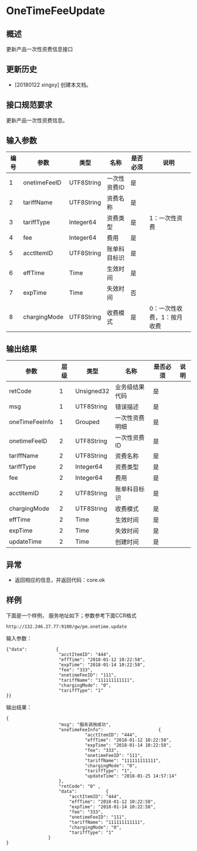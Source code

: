 # OneTimeFeeUpdate

## 概述

更新产品一次性资费信息接口


## 更新历史

 - [20180122 xingxy] 创建本文档。
## 接口规范要求
更新产品一次性资费信息。

## 输入参数

| 编号 | 参数 | 类型 | 名称 | 是否必须 |说明 |
| ---- | ---- | ---- | ---- | ---- | ---- |
| 1 | onetimeFeeID | UTF8String| 一次性资费ID | 是 | |
| 2 | tariffName | UTF8String| 资费名称 | 是 | |
| 3 | tariffType | Integer64| 资费类型 | 是 | 1：一次性资费|
| 4 | fee | Integer64| 费用 | 是 | |
| 5 | acctItemID | UTF8String| 账单科目标识 | 是 | |
| 6 | effTime | Time| 生效时间 | 是 | |
| 7 | expTime | Time| 失效时间 | 否 | |
| 8 | chargingMode | UTF8String | 收费模式 | 是 | 0：一次性收费，1：按月收费 |


## 输出结果
| 参数 | 层级 | 类型 | 名称 | 是否必须 |说明 |
| ---- | ---- | ---- | ---- | ---- | ---- |
| retCode | 1 | Unsigned32 | 业务级结果代码 | 是 | |
| msg | 1 | UTF8String | 错误描述 | 是 | |
| oneTimeFeeInfo | 1 | Grouped | 一次性资费明细 | 是 | |
| onetimeFeeID | 2 | UTF8String | 一次性资费ID | 是 | |
| tariffName | 2 | UTF8String | 资费名称 | 是 | |
| tariffType | 2 | Integer64 | 资费类型 | 是 | |
| fee | 2 | Integer64 | 费用 | 是 | |
| acctItemID | 2 | UTF8String | 账单科目标识 | 是 | |
| chargingMode | 2 | UTF8String | 收费模式 | 是 | |
| effTime | 2 | Time | 生效时间 | 是 | |
| expTime | 2 | Time | 失效时间 | 是 | |
| updateTime | 2 | Time | 创建时间 | 是 | |
## 异常
 * 返回相应的信息，并返回代码：core.ok
 
## 样例

下面是一个样例，
服务地址如下；参数参考下面CCR格式
```
http://132.246.27.77:9100/gw/pm.onetime.update
```

输入参数：
```
{"data":           {
                    "acctItemID": "444",
                    "effTime": "2018-01-12 10:22:58",
                    "expTime": "2018-01-14 10:22:58",
                    "fee": "333",
                    "onetimeFeeID": "111",
                    "tariffName": "111111111111",
					"chargingMode": "0",
                    "tariffType": "1"
}}
```

输出结果：
```
{
                    "msg": "服务调用成功",
                    "oneTimeFeeInfo":                     {
                              "acctItemID": "444",
                              "effTime": "2018-01-12 10:22:58",
                              "expTime": "2018-01-14 10:22:58",
                              "fee": "333",
                              "onetimeFeeID": "111",
                              "tariffName": "111111111111",
							  "chargingMode": "0",
                              "tariffType": "1",
                              "updateTime": "2018-01-25 14:57:14"
                    },
                    "retCode": "0" ,
          			"data":           {
                    	"acctItemID": "444",
                    	"effTime": "2018-01-12 10:22:58",
                    	"expTime": "2018-01-14 10:22:58",
                    	"fee": "333",
                    	"onetimeFeeID": "111",
                    	"tariffName": "111111111111",
						"chargingMode": "0",
                    	"tariffType": "1"
          		}
}
```



